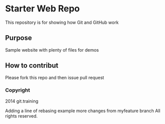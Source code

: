 # Starter Web Repo

This repository is for showing how Git and GitHub work

## Purpose

Sample website with plenty of files for demos

## How to contribut

Please fork this repo and then issue pull request

### Copyright

2014 git.training

Adding a line of rebasing example
more changes from myfeature branch
All rights reserved.
